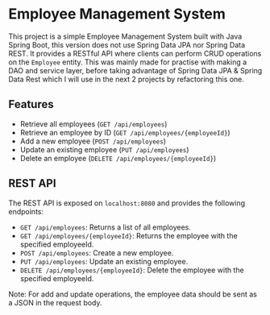 
# Employee Management System
This project is a simple Employee Management System built with Java Spring Boot, this version does not use Spring Data JPA nor Spring Data REST. It provides a RESTful API where clients can perform CRUD operations on the `Employee` entity.
This was mainly made for practise with making a DAO and service layer, before taking advantage of Spring Data JPA & Spring Data Rest which I will use in the next 2 projects by refactoring this one.

## Features
- Retrieve all employees (`GET /api/employees`)
- Retrieve an employee by ID (`GET /api/employees/{employeeId}`)
- Add a new employee (`POST /api/employees`)
- Update an existing employee (`PUT /api/employees`)
- Delete an employee (`DELETE /api/employees/{employeeId}`)

## REST API
The REST API is exposed on `localhost:8080` and provides the following endpoints:

- `GET /api/employees`: Returns a list of all employees.
- `GET /api/employees/{employeeId}`: Returns the employee with the specified employeeId.
- `POST /api/employees`: Create a new employee.
- `PUT /api/employees`: Update an existing employee.
- `DELETE /api/employees/{employeeId}`: Delete the employee with the specified employeeId.

Note: For add and update operations, the employee data should be sent as a JSON in the request body.

